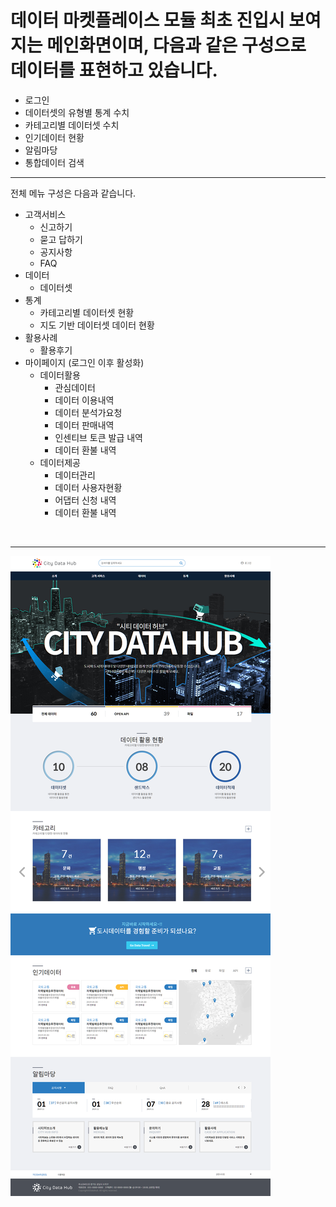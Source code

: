 # 데이터 마켓플레이스 모듈 최초 진입시 보여지는 메인화면이며, 다음과 같은 구성으로 데이터를 표현하고 있습니다.

* 로그인
* 데이터셋의 유형별 통계 수치
* 카테고리별 데이터셋 수치
* 인기데이터 현황
* 알림마당
* 통합데이터 검색

------

전체 메뉴 구성은 다음과 같습니다.

* 고객서비스
  * 신고하기
  * 묻고 답하기
  * 공지사항
  * FAQ
* 데이터
  * 데이터셋
* 통계
  * 카테고리별 데이터셋 현황
  * 지도 기반 데이터셋 데이터 현황
* 활용사례
  * 활용후기
* 마이페이지 (로그인 이후 활성화)
  * 데이터활용
    * 관심데이터
    * 데이터 이용내역
    * 데이터 분석가요청
    * 데이터 판매내역
    * 인센티브 토큰 발급 내역
    * 데이터 환불 내역
  * 데이터제공
    * 데이터관리
    * 데이터 사용자현황
    * 어댑터 신청 내역
    * 데이터 환불 내역

<br/>

------

![](manual/10.main/1.main.png)

